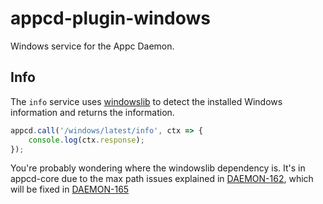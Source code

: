 # appcd-plugin-windows

Windows service for the Appc Daemon.

## Info

The `info` service uses [windowslib](https://github.com/appcelerator/windowslib) to detect the installed
Windows information and returns the information.

```js
appcd.call('/windows/latest/info', ctx => {
	console.log(ctx.response);
});
```


You're probably wondering where the windowslib dependency is. It's in appcd-core due to the max path issues explained in [DAEMON-162](https://jira.appcelerator.org/browse/DAEMON-162), which will be fixed in [DAEMON-165](https://jira.appcelerator.org/browse/DAEMON-165)
